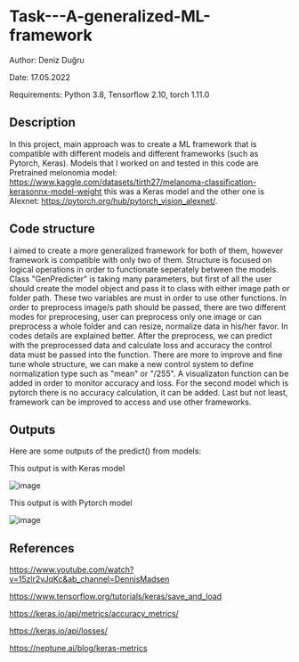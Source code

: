# Task---A-generalized-ML-framework

Author: Deniz Duğru

Date: 17.05.2022

Requirements: Python 3.8, Tensorflow 2.10, torch 1.11.0

## Description
  In this project, main approach was to create a ML framework that is compatible with different models and different frameworks (such as Pytorch, Keras). Models that I worked on and tested in this code are Pretrained melonomia model: https://www.kaggle.com/datasets/tirth27/melanoma-classification-kerasonnx-model-weight this was a Keras model and the other one is Alexnet: https://pytorch.org/hub/pytorch_vision_alexnet/. 
  
## Code structure  
  I aimed to create a more generalized framework for both of them, however framework is compatible with only two of them. Structure is focused on logical operations in order to functionate seperately between the models. Class "GenPredicter" is taking many parameters, but first of all the user should create the model object and pass it to class with either image path or folder path. These two variables are must in order to use other functions. In order to preprocess image/s path should be passed, there are two different modes for preprocesing, user can preprocess only one image or can preprocess a whole folder and can resize, normalize data in his/her favor. In codes details are explained better. After the preprocess, we can predict with the preprocessed data and calculate loss and accuracy the control data must be passed into the function. There are more to improve and fine tune whole structure, we can make a new control system to define normalization type such as "mean" or "/255". A visualizaton function can be added in order to monitor accuracy and loss. For the second model which is pytorch there is no accuracy calculation, it can be added. Last but not least, framework can be improved to access and use other frameworks.

## Outputs
Here are some outputs of the predict() from models:

This output is with Keras model


![image](https://user-images.githubusercontent.com/63200146/168906716-59b997ec-bed8-4986-8cba-dd4d3ea63f8d.png)






This output is with Pytorch model


![image](https://user-images.githubusercontent.com/63200146/168907242-1f8068b3-5d16-41fb-9f95-ed3a743edf50.png)





## References


https://www.youtube.com/watch?v=15zlr2vJqKc&ab_channel=DennisMadsen


https://www.tensorflow.org/tutorials/keras/save_and_load


https://keras.io/api/metrics/accuracy_metrics/


https://keras.io/api/losses/


https://neptune.ai/blog/keras-metrics






